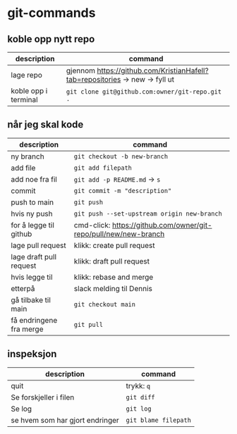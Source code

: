 # git-commands

## koble opp nytt repo
|description|command|
|--|--|
|lage repo|gjennom https://github.com/KristianHafell?tab=repositories -> new -> fyll ut|
|koble opp i terminal| `git clone git@github.com:owner/git-repo.git . `|

## når jeg skal kode
|description|command|
|--|--|
|ny branch|`git checkout -b new-branch`|
|add file|`git add filepath`|
|add noe fra fil|`git add -p README.md` -> `s`|
|commit|`git commit -m "description"`|
|push to main|`git push`|
|hvis ny push|`git push --set-upstream origin new-branch`|
|for å legge til github|cmd-click: https://github.com/owner/git-repo/pull/new/new-branch|
|lage pull request|klikk: create pull request|
|lage draft pull request|klikk: draft pull request|
|hvis legge til|klikk: rebase and merge|
|etterpå| slack melding til Dennis|
|gå tilbake til main|`git checkout main`|
|få endringene fra merge|`git pull`|

## inspeksjon
|description|command|
|--|--|
|quit|trykk: `q`|
|Se forskjeller i filen|`git diff`|
|Se log|`git log`|
|se hvem som har gjort endringer|`git blame filepath`|

